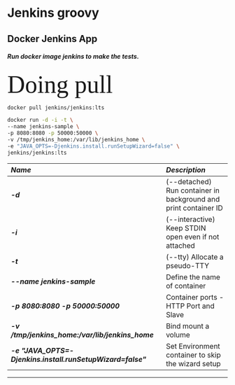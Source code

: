 Jenkins groovy
================

Docker Jenkins App
----------------
##### Run docker image jenkins to make the tests.
<span style="font-family:Calibri; font-size:4em; font-color: red;">Doing pull</span>
```bash
docker pull jenkins/jenkins:lts

docker run -d -i -t \ 
--name jenkins-sample \ 
-p 8080:8080 -p 50000:50000 \ 
-v /tmp/jenkins_home:/var/lib/jenkins_home \ 
-e "JAVA_OPTS=-Djenkins.install.runSetupWizard=false" \ 
jenkins/jenkins:lts

```
|  _Name_  |_Description_|
|:--------|:--------|
|  ***-d*** | (--detached) Run container in background and print container ID |
|  ***-i*** | (--interactive) Keep STDIN open even if not attached|
|  ***-t*** | (--tty) Allocate a pseudo-TTY |
| ***--name jenkins-sample***  | Define the name of container  |
| ***-p 8080:8080 -p 50000:50000*** | Container ports - HTTP Port and Slave |
| ***-v /tmp/jenkins_home:/var/lib/jenkins_home*** | Bind mount a volume   |
| ***-e "JAVA_OPTS=-Djenkins.install.runSetupWizard=false"*** | Set Environment container to skip the wizard setup |
-------
